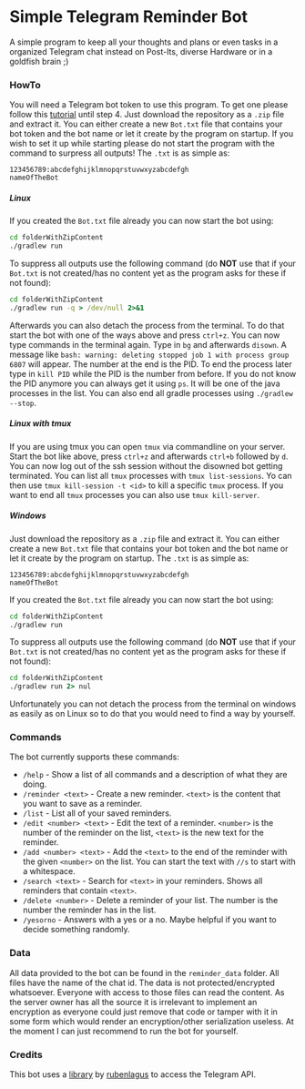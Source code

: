 # Simple Telegram Reminder Bot

A simple program to keep all your thoughts and plans or even tasks in a organized Telegram chat instead on Post-Its, diverse Hardware or in a goldfish brain ;)

### HowTo
You will need a Telegram bot token to use this program. To get one please follow this [tutorial](https://www.sohamkamani.com/blog/2016/09/21/making-a-Telegram-bot/) until step 4.
Just download the repository as a `.zip` file and extract it.
You can either create a new `Bot.txt` file that contains your bot token and the bot name or let it create by the program on startup. If you wish to set it up while starting please do not start the program with the command to surpress all outputs! The `.txt` is as simple as:
```
123456789:abcdefghijklmnopqrstuvwxyzabcdefgh
nameOfTheBot
```

##### Linux
If you created the `Bot.txt` file already you can now start the bot using:
```cmd
cd folderWithZipContent
./gradlew run
```
To suppress all outputs use the following command (do **NOT** use that if your `Bot.txt` is not created/has no content yet as the program asks for these if not found):
```cmd
cd folderWithZipContent
./gradlew run -q > /dev/null 2>&1
```
Afterwards you can also detach the process from the terminal. To do that start the bot with one of the ways above and press `ctrl+z`. You can now type commands in the terminal again.
Type in `bg` and afterwards `disown`. A message like `bash: warning: deleting stopped job 1 with process group 6807` will appear. The number at the end is the PID. To end the process later type in `kill PID` while the PID is the number from before. If you do not know the PID anymore you can always get it using `ps`. It will be one of the java processes in the list. You can also end all gradle processes using `./gradlew --stop`.

##### Linux with tmux
If you are using tmux you can open `tmux` via commandline on your server. Start the bot like above, press `ctrl+z` and afterwards `ctrl+b` followed by `d`. You can now log out of the ssh session without the disowned bot getting terminated.
You can list all `tmux` processes with `tmux list-sessions`. Yo can then use `tmux kill-session -t <id>` to kill a specific `tmux` process. If you want to end all `tmux` processes you can also use `tmux kill-server`. 

##### Windows
Just download the repository as a `.zip` file and extract it.
You can either create a new `Bot.txt` file that contains your bot token and the bot name or let it create by the program on startup. The `.txt` is as simple as:
```
123456789:abcdefghijklmnopqrstuvwxyzabcdefgh
nameOfTheBot
```
If you created the `Bot.txt` file already you can now start the bot using:
```cmd
cd folderWithZipContent
./gradlew run
```
To suppress all outputs use the following command (do **NOT** use that if your `Bot.txt` is not created/has no content yet as the program asks for these if not found):
```cmd
cd folderWithZipContent
./gradlew run 2> nul
```
Unfortunately you can not detach the process from the terminal on windows as easily as on Linux so to do that you would need to find a way by yourself.

### Commands
The bot currently supports these commands:
* `/help` - Show a list of all commands and a description of what they are doing.
* `/reminder <text>` - Create a new reminder. `<text>` is the content that you want to save as a reminder.
* `/list` - List all of your saved reminders.
* `/edit <number> <text>` - Edit the text of a reminder. `<number>` is the number of the reminder on the list, `<text>` is the new text for the reminder.
* `/add <number> <text>` - Add the `<text>` to the end of the reminder with the given `<number>` on the list. You can start the text with `//s` to start with a whitespace. 
* `/search <text>` - Search for `<text>` in your reminders. Shows all reminders that contain `<text>`.
* `/delete <number>` - Delete a reminder of your list. The number is the number the reminder has in the list.
* `/yesorno` - Answers with a yes or a no. Maybe helpful if you want to decide something randomly.

### Data
All data provided to the bot can be found in the `reminder_data` folder. All files have the name of the chat id.
The data is not protected/encrypted whatsoever. Everyone with access to those files can read the content. As the server owner has all the source it is irrelevant to implement an encryption as everyone could just remove that code or tamper with it in some form which would render an encryption/other serialization useless.
At the moment I can just recommend to run the bot for yourself.

### Credits
This bot uses a [library](https://github.com/rubenlagus/TelegramBots) by [rubenlagus](https://github.com/rubenlagus) to access the Telegram API.